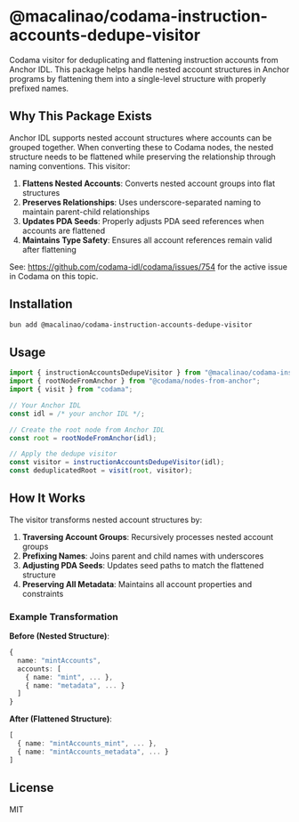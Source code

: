 # @macalinao/codama-instruction-accounts-dedupe-visitor

Codama visitor for deduplicating and flattening instruction accounts from Anchor IDL. This package helps handle nested account structures in Anchor programs by flattening them into a single-level structure with properly prefixed names.

## Why This Package Exists

Anchor IDL supports nested account structures where accounts can be grouped together. When converting these to Codama nodes, the nested structure needs to be flattened while preserving the relationship through naming conventions. This visitor:

1. **Flattens Nested Accounts**: Converts nested account groups into flat structures
2. **Preserves Relationships**: Uses underscore-separated naming to maintain parent-child relationships
3. **Updates PDA Seeds**: Properly adjusts PDA seed references when accounts are flattened
4. **Maintains Type Safety**: Ensures all account references remain valid after flattening

See: https://github.com/codama-idl/codama/issues/754 for the active issue in Codama on this topic.

## Installation

```bash
bun add @macalinao/codama-instruction-accounts-dedupe-visitor
```

## Usage

```typescript
import { instructionAccountsDedupeVisitor } from "@macalinao/codama-instruction-accounts-dedupe-visitor";
import { rootNodeFromAnchor } from "@codama/nodes-from-anchor";
import { visit } from "codama";

// Your Anchor IDL
const idl = /* your anchor IDL */;

// Create the root node from Anchor IDL
const root = rootNodeFromAnchor(idl);

// Apply the dedupe visitor
const visitor = instructionAccountsDedupeVisitor(idl);
const deduplicatedRoot = visit(root, visitor);
```

## How It Works

The visitor transforms nested account structures by:

1. **Traversing Account Groups**: Recursively processes nested account groups
2. **Prefixing Names**: Joins parent and child names with underscores
3. **Adjusting PDA Seeds**: Updates seed paths to match the flattened structure
4. **Preserving All Metadata**: Maintains all account properties and constraints

### Example Transformation

**Before (Nested Structure)**:

```typescript
{
  name: "mintAccounts",
  accounts: [
    { name: "mint", ... },
    { name: "metadata", ... }
  ]
}
```

**After (Flattened Structure)**:

```typescript
[
  { name: "mintAccounts_mint", ... },
  { name: "mintAccounts_metadata", ... }
]
```

## License

MIT
